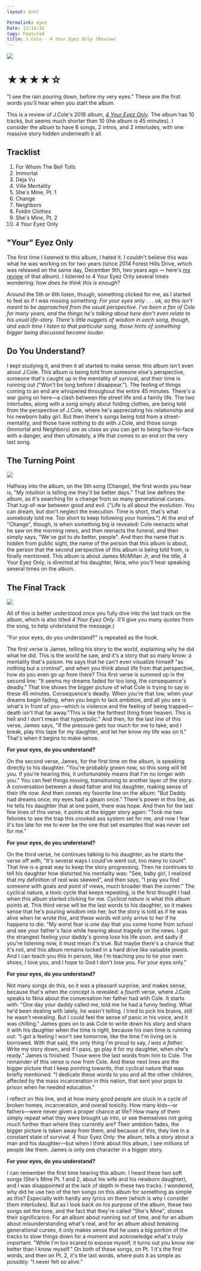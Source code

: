 ```yaml
---
layout: post

Permalink: eyez
Date: 12/14/16
tags: Featured
title: J.Cole - 4 Your Eyez Only (Review)
---
```


![][image-1]

# ★★★★☆

"I see the rain pouring down, before my very eyes." These are the first words you'll hear when you start the album. 

This is a review of J.Cole's 2016 album, *[4 Your Eyez Only][1]*. The album has 10 tracks, but seems much shorter than 10 (the album is 45 minutes). I consider the album to have 6 songs, 2 intros, and 2 interludes, with one massive story hidden underneath it all.

## Tracklist

1. For Whom The Bell Tolls
2. Immortal
3. Deja Vu
4. Ville Mentality
5. She's Mine, Pt. 1
6. Change
7. Neighbors
8. Foldin Clothes
9. She's Mine, Pt. 2
10. 4 Your Eyez Only

## "Your" Eyez Only

The first time I listened to this album, I hated it. I couldn't believe this was what he was working on for two years (since 2014 Forest Hills Drive, which was released on the same day, December 9th, two years ago — here's [my review][2] of that album). I listened to 4 Your Eyez Only several times wondering: *how does he think this is enough?*

Around the 5th or 6th listen, though, something clicked for me, as I started to feel as if I was missing something: *For your eyes only . . . ok, so this isn't meant to be approached from the usual perspective. I've been a fan of Cole for many years, and the things he's talking about here don't even relate to his usual life-story. There's little nuggets of wisdom in each song, though, and each time I listen to that particular song, those hints of something bigger being discussed become louder.*

## Do You Understand?

I kept studying it, and then it all started to make sense: this album isn't even about J.Cole. This album is being told from someone else's perspective, someone that's caught up in the mentality of survival, and their time is running out ("Won't be long before I disappear."). The feeling of things coming to an end are whispered throughout the entire 45 minutes. There's a war going on here—a clash between the street life and a family life. The two interludes, along with a song simply about folding clothes, are being told from the perspective of J.Cole, where he's appreciating his relationship and his newborn baby girl. But then there's songs being told from a street-mentality, and those have nothing to do with J.Cole, and those songs (Immortal and Neighbors) are as close as you can get to being face-to-face with a danger, and then ultimately, a life that comes to an end on the very last song.

## The Turning Point

![][image-2]

Halfway into the album, on the 5th song (Change), the first words you hear is, "My intuition is telling me they'll be better days." That line defines the album, as it's searching for a change from so many generational curses. That tug-of-war between good and evil. ("Life is all about the evolution. You can dream, but don't neglect the execution. Time is short, that's what somebody told me. Too short to keep following your homies.") At the end of "Change", though, is when something big is revealed: Cole reenacts what he saw on the morning news, and then reenacts the funeral, and then simply says, "We've got to do better, people". And then the name that is hidden from public sight, the name of the person that this album is about, the person that the second perspective of this album is being told from, is finally mentioned. This album is about James McMillan Jr, and the title, 4 Your Eyez Only, is directed at his daughter, Nina, who you'll hear speaking several times on the album.

## The Final Track

![][image-3]

All of this is better understood once you fully dive into the last track on the album, which is also titled *4 Your Eyez Only*. (I'll give you many quotes from the song, to help understand the message.)

"For your eyes, do you understand?" is repeated as the hook.

The first verse is James, telling his story to the world, explaining why he did what he did. This is the world he saw, and it's a story that so many know: a mentality that's poison. He says that he can't even visualize himself "as nothing but a criminal", and when you think about life from that perspective, how do you even go up from there? This first verse is summed up in the second line: "It seems my dreams faded for too long, the consequence's deadly." That line shows the bigger picture of what Cole is trying to say in these 45 minutes. Consequence's deadly. When you're that low, when your dreams begin fading, when you begin to lack ambition, and all you see is what's in front of you—which is violence and the feeling of being trapped—death isn't that far away."This is like the farthest thing from heaven. This is hell and I don't mean that hyperbolic." And then, for the last line of this verse, James says, "If the pressure gets too much for me to take, and I break, play this tape for my daughter, and let her know my life was on it." That's when it begins to make sense.

**For your eyes, do you understand?**

On the second verse, James, for the first time on the album, is speaking directly to his daughter. "You're probably grown now, so this song will hit you. If you're hearing this, it unfortunately means that I'm no longer with you." You can feel things moving, transitioning to another layer of the story. A conversation between a dead father and his daughter, making sense of their life now. And then comes my favorite line on the album: "But Daddy had dreams once, my eyes had a gleam once." There's power in this line, as he tells his daughter that at one point, there was hope. And then for the last few lines of this verse, it points at the bigger story again: "Took me two felonies to see the trap this crooked ass system set for me, and now I fear it's too late for me to ever be the one that set examples that was never set for me."

**For your eyes, do you understand?**

On the third verse, he continues talking to his daughter, as he starts the verse off with, "It's several ways I could've went out, too many to count". That line is a great way to keep the story progressing. Then he continues to tell his daughter how distorted his mentality was: "See, baby girl, I realized that my definition of *real* was skewed", and then says, "I pray you find someone with goals and point of views, much broader than the corner." The cyclical nature, a toxic cycle that keeps repeating, is the first thought I had when this album started clicking for me. *Cyclical nature* is what this album points at. This third verse will be the last words to his daughter, so it makes sense that he's pouring wisdom into her, but the story is told as if he was alive when he wrote this, and these words will only arrive to her if he happens to die: "My worst fear is one day that you come home from school and see your father's face while hearing about tragedy on the news. I got the strangest feeling your daddy's gonna lose his life soon, and sadly if you're listening now, it must mean it's true. But maybe there's a chance that it's not, and this album remains locked in a hard drive like valuable jewels. And I can teach you this in person, like I'm teaching you to tie your own shoes, I love you, and I hope to God I don't lose you. For your eyes only."

**For your eyes, do you understand?**

Not many songs do this, so it was a pleasant surprise, and makes sense, because that's when the concept is revealed: a *fourth* verse, where J.Cole speaks to Nina about the conversation her father had with Cole. It starts with: "One day your daddy called me, told me he had a funny feeling. What he'd been dealing with lately, he wasn't telling. I tried to pick his brains, still he wasn't revealing. But I could feel the sense of panic in his voice, and it was chilling." James goes on to ask Cole to write down his story and share it with his daughter when the time is right, because his own time is running out: "I got a feeling I won't see tomorrow, like the time I'm living on is borrowed. With that said, the only thing I'm proud to say, *I was a father*. Write my story down, and if I pass, go play it for my daughter, when she's ready." James is finished. Those were the last words from him to Cole. The remainder of this verse is now from Cole. And these next lines are the bigger picture that I keep pointing towards, that cyclical nature that was briefly mentioned: "I dedicate these words to you and all the other children, affected by the mass incarceration in this nation, that sent your pops to prison when he needed education."

I reflect on this line, and at how many good people are stuck in a cycle of broken homes, incarceration, and overall toxicity. How many kids—or fathers—were never given a proper chance at life? How many of them simply repeat what they were brought up into, or see themselves not going much further than where they currently are? Their ambition fades, the bigger picture is taken away from them, and because of this, they live in a constant state of survival. 4 Your Eyez Only: the album, tells a story about a man and his daughter—but when I think about this album, I see millions of people like them. James is only one character in a bigger story.

**For your eyes, do you understand?**

I can remember the first time hearing this album. I heard these two soft songs (She's Mine Pt. 1 and 2, about his wife and his newborn daughter), and I was disappointed at the lack of depth in these two tracks. I wondered, why did he use two of the ten songs on this album for something as simple as this? Especially with hardly any lyrics on them (which is why I consider them interludes).  But as I look back on his purpose of the album, these two songs set the tone, and the fact that they're called "She's Mine", shows their significance. For an album about running out of time, and for an album about misunderstanding what's real, and for an album about breaking generational curses, it only makes sense that he uses a big portion of the tracks to slow things down for a moment and acknowledge what's truly important. "While I'm too scared to expose myself, it turns out you know me better than I know myself." On both of these songs, on Pt. 1 it's the first words, and then on Pt. 2, it's the last words, where puts it as simple as possibly: "I never felt so alive."

[1]:	https://itun.es/us/SXlBgb
[2]:	http://nashp.com/forest-hills-drive

[image-1]:	http://images.genius.com/4532df79e7646e7efef8788edffc1774.1000x751x1.jpg
[image-2]:	http://images.genius.com/39c14f8d9d0efcb51a74cdc78bfb5e98.1000x751x1.jpg
[image-3]:	http://images.genius.com/6b37ebacf3884c7451cb290a0e90e92e.1000x751x1.jpg